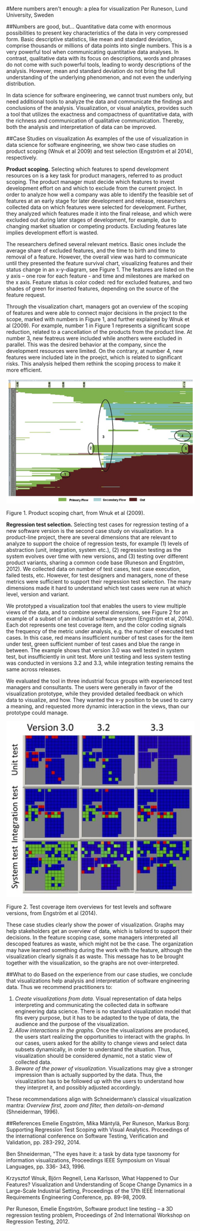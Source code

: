 #Mere numbers aren't enough: a plea for visualization
Per Runeson, Lund University, Sweden

##Numbers are good, but…
Quantitative data come with enormous possibilities to present key characteristics of the data in very compressed form. Basic descriptive statistics, like mean and standard deviation, comprise thousands or millions of data points into single numbers. This is a very powerful tool when communicating quantitative data analyses.  In contrast, qualitative data with its focus on descriptions, words and phrases do not come with such powerful tools, leading to wordy descriptions of the analysis. However, mean and standard deviation do not bring the full understanding of the underlying phenomenon, and not even the underlying distribution. 

In data science for software engineering, we cannot trust numbers only, but need additional tools to analyze the data and communicate the findings and conclusions of the analysis. Visualization, or visual analytics, provides such a tool that utilizes the exactness and compactness of quantitative data, with the richness and communication of qualitative communication. Thereby, both the analysis and interpretation of data can be improved.

##Case Studies on visualization
As examples of the use of visualization in data science for software engineering, we show two case studies on product scoping (Wnuk et al 2009) and test selection (Engström et al 2014), respectively.

**Product scoping.** Selecting which features to spend development resources on is a key task for product managers, referred to as product scoping. The product manager must decide which features to invest development effort on and which to exclude from the current project. In order to analyze how well a company was able to identify the feasible set of features at an early stage for later development and release, researchers collected data on which features were selected for development. Further, they analyzed which features made it into the final release, and which were excluded out during later stages of development, for example, due to changing market situation or competing products. Excluding features late implies development effort is wasted.

The researchers defined several relevant metrics. Basic ones include the average share of excluded features, and the time to birth and time to removal of a feature. However, the overall view was hard to communicate until they presented the feature survival chart, visualizing features and their status change in an x-y-diagram, see Figure 1. The features are listed on the y axis – one row for each feature - and time and milestones are marked on the x axis. Feature status is color coded: red for excluded features, and two shades of green for inserted features, depending on the source of the feature request.

Through the visualization chart, managers got an overview of the scoping of features and were able to connect major decisions in the project to the scope, marked with numbers in Figure 1, and further explained by Wnuk et al (2009). For example, number 1 in Figure 1 represents a significant scope reduction, related to a cancellation of the products from the product line. At number 3, new featreus were included while anothers were excluded in parallel. This was the desired behavior at the company, since the development resources were limited. On the contrary, at number 4, new features were included late in the proejct, which is related to significant risks.  This analysis helped them rethink the scoping process to make it more efficient. 


![FeatureVis.jpg](FeatureVis.jpg)

Figure 1. Product scoping chart, from Wnuk et al (2009).

**Regression test selection.** Selecting test cases for regression testing of a new software version is the second case study on visualization. In a product-line project, there are several dimensions that are relevant to analyze to support the choice of regression tests, for example (1) levels of abstraction (unit, integration, system etc.), (2) regression testing as the system evolves over time with new versions, and (3) testing over different product variants, sharing a common code base (Runeson and Engström, 2012). We collected data on number of test cases, test case execution, failed tests, etc. However, for test designers and managers, none of these metrics were sufficient to support their regression test selection. The many dimensions made it hard to understand which test cases were run at which level, version and variant.

We prototyped a visualization tool that enables the users to view multiple views of the data, and to combine several dimensions, see Figure 2 for an example of a subset of an industrial software system (Engström et al, 2014). Each dot represents one test coverage item, and the color coding signals the frequency of the metric under analysis, e.g. the number of executed test cases. In this case, red means insufficient number of test cases for the item under test, green sufficient number of test cases and blue the range in between. The example shows that version 3.0 was well tested in system test, but insufficiently in unit test. More unit testing and less system testing was conducted in versions 3.2 and 3.3, while integration testing remains the same across releases.

We evaluated the tool in three industrial focus groups with experienced test managers and consultants.  The users were generally in favor of the visualization prototype, while they provided detailed feedback on which data to visualize, and how. They wanted the x-y position to be used to carry a meaning, and requested more dynamic interaction in the views, than our prototype could manage.

![TestVis.jpg](TestVis.jpg) 

Figure 2. Test coverage item overviews for test levels and software versions, from Engström et al (2014).

These case studies clearly show the power of visualization. Graphs may help stakeholders get an overview of data, which is tailored to support their decisions. In the feature scoping case, some managers interpreted all descoped features as waste, which might not be the case. The organization may have learned something during the work with the feature, although the visualization clearly signals it as waste. This message has to be brought together with the visualization, so the graphs are not over-interpreted. 

##What to do
Based on the experience from our case studies, we conclude that visualizations help analysis and interpretation of software engineering data. Thus we recommend practitioners to:

1.	*Create visualizations from data.* Visual representation of data helps interpreting and communicating the collected data in software engineering data science. There is no standard visualization model that fits every purpose, but it has to be adapted to the type of data, the audience and the purpose of the visualization.
2.	*Allow interactions in the graphs.* Once the visualizations are produced, the users start realizing the opportunities to interact with the graphs. In our cases, users asked for the ability to change views and select data subsets dynamically, in order to understand the situation. Thus, visualization should be considered dynamic, not a static view of collected data.
3.	*Beware of the power of visualization.* Visualizations may give a stronger impression than is actually supported by the data. Thus, the visualization has to be followed up with the users to understand how they interpret it, and possibly adjusted accordingly. 

These recommendations align with Schneidermann’s classical visualization mantra: *Overview first, zoom and filter, then details-on-demand* (Shneiderman, 1996).

##References
Emelie Engström, Mika Mäntylä, Per Runeson, Markus Borg: Supporting Regression Test Scoping with Visual Analytics. Proceedings of the international conference on Software Testing, Verification and Validation, pp. 283-292, 2014.

Ben Shneiderman, "The eyes have it: a task by data type taxonomy for information visualizations, Proceedings IEEE Symposium on Visual Languages, pp. 336- 343, 1996.

Krzysztof Wnuk, Björn Regnell, Lena Karlsson, What Happened to Our Features? Visualization and Understanding of Scope Change Dynamics in a Large-Scale Industrial Setting, Proceedings of the 17th IEEE International Requirements Engineering Conference, pp. 89-98, 2009.

Per Runeson, Emelie Engström, Software product line testing – a 3D regression testing problem, Proceedings of 2nd International Workshop on Regression Testing, 2012.

